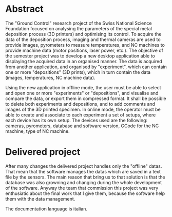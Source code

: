 # Abstract
The "Ground Control" research project of the Swiss National Science Foundation focused on analysing the parameters of the special metal deposition process (3D printers) and optimising its control. To acquire the data of the deposition process, imaging and thermal cameras are used to provide images, pyrometers to measure temperatures, and NC machines to provide machine data (motor positions, laser power, etc.). 
The objective of the semester project was to develop a new desktop application able to displaying the acquired data in an organised manner. The data is acquired from another application, and organised by "experiment", which can contain one or more "depositions" (3D prints), which in turn contain the data (images, temperatures, NC machine data).

Using the new application in offline mode, the user must be able to select and open one or more "experiments" or "depositions", and visualise and compare the data, or export them in compressed format. It shall be possible to delete both experiments and depositions, and to add comments and images of the 3D printed specimen. 
In online mode, the operator must be able to create and associate to each experiment a set of setups, where each device has its own setup. The devices used are the following: cameras, pyrometers, database and software version, GCode for the NC machine, type of NC machine.

# Delivered project
After many changes the delivered project handles only the "offline" datas. That mean that the software manages the datas which are saved in a text file by the sensors. The main reason that bring us to that solution is that the database was also growning and changing during the whole development of the software.
Anyway the team that commission this project was very enthusiatic about the final work that I give them, because the software help them with the data management.

The documentation language is italian.
